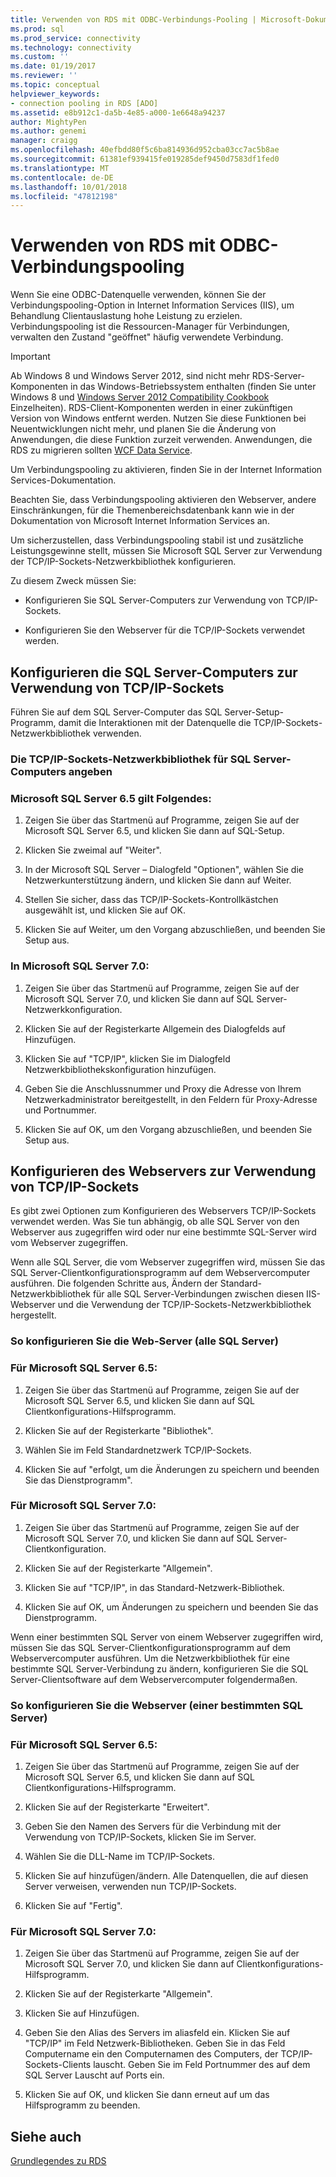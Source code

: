 ```yaml
---
title: Verwenden von RDS mit ODBC-Verbindungs-Pooling | Microsoft-Dokumentation
ms.prod: sql
ms.prod_service: connectivity
ms.technology: connectivity
ms.custom: ''
ms.date: 01/19/2017
ms.reviewer: ''
ms.topic: conceptual
helpviewer_keywords:
- connection pooling in RDS [ADO]
ms.assetid: e8b912c1-da5b-4e85-a000-1e6648a94237
author: MightyPen
ms.author: genemi
manager: craigg
ms.openlocfilehash: 40efbdd80f5c6ba814936d952cba03cc7ac5b8ae
ms.sourcegitcommit: 61381ef939415fe019285def9450d7583df1fed0
ms.translationtype: MT
ms.contentlocale: de-DE
ms.lasthandoff: 10/01/2018
ms.locfileid: "47812198"
---
```

# <a name="using-rds-with-odbc-connection-pooling"></a>Verwenden von RDS mit ODBC-Verbindungspooling
Wenn Sie eine ODBC-Datenquelle verwenden, können Sie der Verbindungspooling-Option in Internet Information Services (IIS), um Behandlung Clientauslastung hohe Leistung zu erzielen. Verbindungspooling ist die Ressourcen-Manager für Verbindungen, verwalten den Zustand "geöffnet" häufig verwendete Verbindung.  
  
> [!IMPORTANT]
>  Ab Windows 8 und Windows Server 2012, sind nicht mehr RDS-Server-Komponenten in das Windows-Betriebssystem enthalten (finden Sie unter Windows 8 und [Windows Server 2012 Compatibility Cookbook](https://www.microsoft.com/en-us/download/details.aspx?id=27416) Einzelheiten). RDS-Client-Komponenten werden in einer zukünftigen Version von Windows entfernt werden. Nutzen Sie diese Funktionen bei Neuentwicklungen nicht mehr, und planen Sie die Änderung von Anwendungen, die diese Funktion zurzeit verwenden. Anwendungen, die RDS zu migrieren sollten [WCF Data Service](http://go.microsoft.com/fwlink/?LinkId=199565).  
  
 Um Verbindungspooling zu aktivieren, finden Sie in der Internet Information Services-Dokumentation.  
  
 Beachten Sie, dass Verbindungspooling aktivieren den Webserver, andere Einschränkungen, für die Themenbereichsdatenbank kann wie in der Dokumentation von Microsoft Internet Information Services an.  
  
 Um sicherzustellen, dass Verbindungspooling stabil ist und zusätzliche Leistungsgewinne stellt, müssen Sie Microsoft SQL Server zur Verwendung der TCP/IP-Sockets-Netzwerkbibliothek konfigurieren.  
  
 Zu diesem Zweck müssen Sie:  
  
-   Konfigurieren Sie SQL Server-Computers zur Verwendung von TCP/IP-Sockets.  
  
-   Konfigurieren Sie den Webserver für die TCP/IP-Sockets verwendet werden.  
  
## <a name="configuring-the-sql-server-computer-to-use-tcpip-sockets"></a>Konfigurieren die SQL Server-Computers zur Verwendung von TCP/IP-Sockets  
 Führen Sie auf dem SQL Server-Computer das SQL Server-Setup-Programm, damit die Interaktionen mit der Datenquelle die TCP/IP-Sockets-Netzwerkbibliothek verwenden.  
  
### <a name="to-specify-the-tcpip-socket-network-library-on-the-sql-server-computer"></a>Die TCP/IP-Sockets-Netzwerkbibliothek für SQL Server-Computers angeben  
  
### <a name="in-microsoft-sql-server-65"></a>Microsoft SQL Server 6.5 gilt Folgendes:  
  
1.  Zeigen Sie über das Startmenü auf Programme, zeigen Sie auf der Microsoft SQL Server 6.5, und klicken Sie dann auf SQL-Setup.  
  
2.  Klicken Sie zweimal auf "Weiter".  
  
3.  In der Microsoft SQL Server – Dialogfeld "Optionen", wählen Sie die Netzwerkunterstützung ändern, und klicken Sie dann auf Weiter.  
  
4.  Stellen Sie sicher, dass das TCP/IP-Sockets-Kontrollkästchen ausgewählt ist, und klicken Sie auf OK.  
  
5.  Klicken Sie auf Weiter, um den Vorgang abzuschließen, und beenden Sie Setup aus.  
  
### <a name="in-microsoft-sql-server-70"></a>In Microsoft SQL Server 7.0:  
  
1.  Zeigen Sie über das Startmenü auf Programme, zeigen Sie auf der Microsoft SQL Server 7.0, und klicken Sie dann auf SQL Server-Netzwerkkonfiguration.  
  
2.  Klicken Sie auf der Registerkarte Allgemein des Dialogfelds auf Hinzufügen.  
  
3.  Klicken Sie auf "TCP/IP", klicken Sie im Dialogfeld Netzwerkbibliothekskonfiguration hinzufügen.  
  
4.  Geben Sie die Anschlussnummer und Proxy die Adresse von Ihrem Netzwerkadministrator bereitgestellt, in den Feldern für Proxy-Adresse und Portnummer.  
  
5.  Klicken Sie auf OK, um den Vorgang abzuschließen, und beenden Sie Setup aus.  
  
## <a name="configuring-the-web-server-to-use-tcpip-sockets"></a>Konfigurieren des Webservers zur Verwendung von TCP/IP-Sockets  
 Es gibt zwei Optionen zum Konfigurieren des Webservers TCP/IP-Sockets verwendet werden. Was Sie tun abhängig, ob alle SQL Server von den Webserver aus zugegriffen wird oder nur eine bestimmte SQL-Server wird vom Webserver zugegriffen.  
  
 Wenn alle SQL Server, die vom Webserver zugegriffen wird, müssen Sie das SQL Server-Clientkonfigurationsprogramm auf dem Webservercomputer ausführen. Die folgenden Schritte aus, Ändern der Standard-Netzwerkbibliothek für alle SQL Server-Verbindungen zwischen diesen IIS-Webserver und die Verwendung der TCP/IP-Sockets-Netzwerkbibliothek hergestellt.  
  
### <a name="to-configure-the-web-server-all-sql-servers"></a>So konfigurieren Sie die Web-Server (alle SQL Server)  
  
### <a name="for-microsoft-sql-server-65"></a>Für Microsoft SQL Server 6.5:  
  
1.  Zeigen Sie über das Startmenü auf Programme, zeigen Sie auf der Microsoft SQL Server 6.5, und klicken Sie dann auf SQL Clientkonfigurations-Hilfsprogramm.  
  
2.  Klicken Sie auf der Registerkarte "Bibliothek".  
  
3.  Wählen Sie im Feld Standardnetzwerk TCP/IP-Sockets.  
  
4.  Klicken Sie auf "erfolgt, um die Änderungen zu speichern und beenden Sie das Dienstprogramm".  
  
### <a name="for-microsoft-sql-server-70"></a>Für Microsoft SQL Server 7.0:  
  
1.  Zeigen Sie über das Startmenü auf Programme, zeigen Sie auf der Microsoft SQL Server 7.0, und klicken Sie dann auf SQL Server-Clientkonfiguration.  
  
2.  Klicken Sie auf der Registerkarte "Allgemein".  
  
3.  Klicken Sie auf "TCP/IP", in das Standard-Netzwerk-Bibliothek.  
  
4.  Klicken Sie auf OK, um Änderungen zu speichern und beenden Sie das Dienstprogramm.  
  
 Wenn einer bestimmten SQL Server von einem Webserver zugegriffen wird, müssen Sie das SQL Server-Clientkonfigurationsprogramm auf dem Webservercomputer ausführen. Um die Netzwerkbibliothek für eine bestimmte SQL Server-Verbindung zu ändern, konfigurieren Sie die SQL Server-Clientsoftware auf dem Webservercomputer folgendermaßen.  
  
### <a name="to-configure-the-web-server-a-specific-sql-server"></a>So konfigurieren Sie die Webserver (einer bestimmten SQL Server)  
  
### <a name="for-microsoft-sql-server-65"></a>Für Microsoft SQL Server 6.5:  
  
1.  Zeigen Sie über das Startmenü auf Programme, zeigen Sie auf der Microsoft SQL Server 6.5, und klicken Sie dann auf SQL Clientkonfigurations-Hilfsprogramm.  
  
2.  Klicken Sie auf der Registerkarte "Erweitert".  
  
3.  Geben Sie den Namen des Servers für die Verbindung mit der Verwendung von TCP/IP-Sockets, klicken Sie im Server.  
  
4.  Wählen Sie die DLL-Name im TCP/IP-Sockets.  
  
5.  Klicken Sie auf hinzufügen/ändern. Alle Datenquellen, die auf diesen Server verweisen, verwenden nun TCP/IP-Sockets.  
  
6.  Klicken Sie auf "Fertig".  
  
### <a name="for-microsoft-sql-server-70"></a>Für Microsoft SQL Server 7.0:  
  
1.  Zeigen Sie über das Startmenü auf Programme, zeigen Sie auf der Microsoft SQL Server 7.0, und klicken Sie dann auf Clientkonfigurations-Hilfsprogramm.  
  
2.  Klicken Sie auf der Registerkarte "Allgemein".  
  
3.  Klicken Sie auf Hinzufügen.  
  
4.  Geben Sie den Alias des Servers im aliasfeld ein. Klicken Sie auf "TCP/IP" im Feld Netzwerk-Bibliotheken. Geben Sie in das Feld Computername ein den Computernamen des Computers, der TCP/IP-Sockets-Clients lauscht. Geben Sie im Feld Portnummer des auf dem SQL Server Lauscht auf Ports ein.  
  
5.  Klicken Sie auf OK, und klicken Sie dann erneut auf um das Hilfsprogramm zu beenden.  
  
## <a name="see-also"></a>Siehe auch  
 [Grundlegendes zu RDS](../../../ado/guide/remote-data-service/rds-fundamentals.md)






















